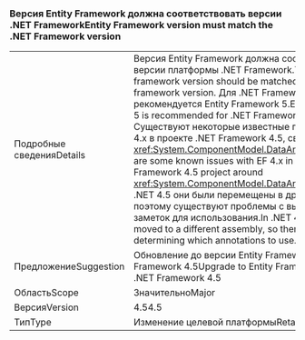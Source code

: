 ### <a name="entity-framework-version-must-match-the-net-framework-version"></a><span data-ttu-id="28c98-101">Версия Entity Framework должна соответствовать версии .NET Framework</span><span class="sxs-lookup"><span data-stu-id="28c98-101">Entity Framework version must match the .NET Framework version</span></span>

|   |   |
|---|---|
|<span data-ttu-id="28c98-102">Подробные сведения</span><span class="sxs-lookup"><span data-stu-id="28c98-102">Details</span></span>|<span data-ttu-id="28c98-103">Версия Entity Framework должна соответствовать версии платформы .NET Framework.</span><span class="sxs-lookup"><span data-stu-id="28c98-103">The entity framework version should be matched with the .NET framework version.</span></span> <span data-ttu-id="28c98-104">Для .NET Framework 4.5 рекомендуется Entity Framework 5.</span><span class="sxs-lookup"><span data-stu-id="28c98-104">Entity Framework 5 is recommended for .NET Framework 4.5.</span></span> <span data-ttu-id="28c98-105">Существуют некоторые известные проблемы с EF 4.x в проекте .NET Framework 4.5, связанные с <xref:System.ComponentModel.DataAnnotations>.</span><span class="sxs-lookup"><span data-stu-id="28c98-105">There are some known issues with EF 4.x in a .NET Framework 4.5 project around <xref:System.ComponentModel.DataAnnotations>.</span></span> <span data-ttu-id="28c98-106">В .NET 4.5 они были перемещены в другую сборку, поэтому существуют проблемы с выбором заметок для использования.</span><span class="sxs-lookup"><span data-stu-id="28c98-106">In .NET 4.5, these were moved to a different assembly, so there are issues determining which annotations to use.</span></span>|
|<span data-ttu-id="28c98-107">Предложение</span><span class="sxs-lookup"><span data-stu-id="28c98-107">Suggestion</span></span>|<span data-ttu-id="28c98-108">Обновление до версии Entity Framework 5 для .NET Framework 4.5</span><span class="sxs-lookup"><span data-stu-id="28c98-108">Upgrade to Entity Framework 5 for .NET Framework 4.5</span></span>|
|<span data-ttu-id="28c98-109">Область</span><span class="sxs-lookup"><span data-stu-id="28c98-109">Scope</span></span>|<span data-ttu-id="28c98-110">Значительно</span><span class="sxs-lookup"><span data-stu-id="28c98-110">Major</span></span>|
|<span data-ttu-id="28c98-111">Версия</span><span class="sxs-lookup"><span data-stu-id="28c98-111">Version</span></span>|<span data-ttu-id="28c98-112">4.5</span><span class="sxs-lookup"><span data-stu-id="28c98-112">4.5</span></span>|
|<span data-ttu-id="28c98-113">Тип</span><span class="sxs-lookup"><span data-stu-id="28c98-113">Type</span></span>|<span data-ttu-id="28c98-114">Изменение целевой платформы</span><span class="sxs-lookup"><span data-stu-id="28c98-114">Retargeting</span></span>|


